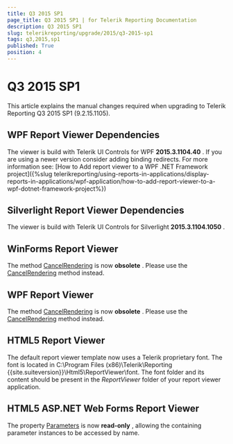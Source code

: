 ```yaml
---
title: Q3 2015 SP1
page_title: Q3 2015 SP1 | for Telerik Reporting Documentation
description: Q3 2015 SP1
slug: telerikreporting/upgrade/2015/q3-2015-sp1
tags: q3,2015,sp1
published: True
position: 4
---
```


# Q3 2015 SP1



This article explains the manual changes required when upgrading to Telerik Reporting Q3 2015 SP1 (9.2.15.1105).

## WPF Report Viewer Dependencies

The viewer is build with Telerik UI Controls for WPF __2015.3.1104.40__ . If you are using a newer version consider adding binding redirects. For more information see:           [How to Add report viewer to a WPF .NET Framework project]({%slug telerikreporting/using-reports-in-applications/display-reports-in-applications/wpf-application/how-to-add-report-viewer-to-a-wpf-dotnet-framework-project%})

## Silverlight Report Viewer Dependencies

The viewer is build with Telerik UI Controls for Silverlight __2015.3.1104.1050__ .         

## WinForms Report Viewer

The method [CancelRendering](/reporting/api/Telerik.ReportViewer.WinForms.ReportViewerBase#Telerik_ReportViewer_WinForms_ReportViewerBase_CancelRendering_System_Int32_) is now __obsolete__ .           Please use the [CancelRendering](/reporting/api/Telerik.ReportViewer.WinForms.ReportViewerBase#Telerik_ReportViewer_WinForms_ReportViewerBase_CancelRendering) method instead.         

## WPF Report Viewer

The method [CancelRendering](/reporting/api/Telerik.ReportViewer.Wpf.ReportViewer#Telerik_ReportViewer_Wpf_ReportViewer_CancelRendering_System_Int32_) is now __obsolete__ .           Please use the [CancelRendering](/reporting/api/Telerik.ReportViewer.Wpf.ReportViewer#Telerik_ReportViewer_Wpf_ReportViewer_CancelRendering) method instead.         

## HTML5 Report Viewer

The default report viewer template now uses a Telerik proprietary font. The font is located in           C:\Program Files (x86)\Telerik\Reporting {{site.suiteversion}}\Html5\ReportViewer\font. The font folder and its content should be present in the            *ReportViewer*  folder of your report viewer application.         

## HTML5 ASP.NET Web Forms Report Viewer

The property [Parameters](/reporting/api/Telerik.ReportViewer.Html5.WebForms.ReportSource#Telerik_ReportViewer_Html5_WebForms_ReportSource_Parameters) is now __read-only__ ,           allowing the containing parameter instances to be accessed by name.         
